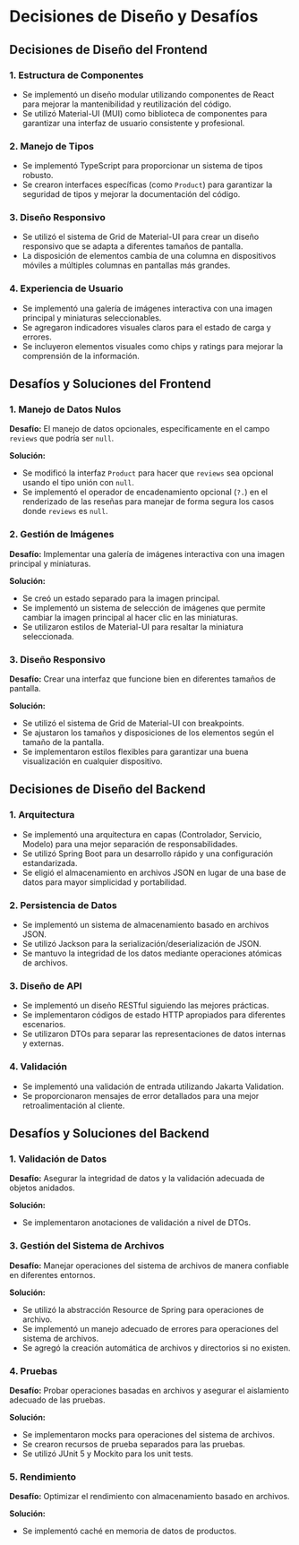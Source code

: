 # Decisiones de Diseño y Desafíos

## Decisiones de Diseño del Frontend

### 1. Estructura de Componentes
- Se implementó un diseño modular utilizando componentes de React para mejorar la mantenibilidad y reutilización del código.
- Se utilizó Material-UI (MUI) como biblioteca de componentes para garantizar una interfaz de usuario consistente y profesional.

### 2. Manejo de Tipos
- Se implementó TypeScript para proporcionar un sistema de tipos robusto.
- Se crearon interfaces específicas (como `Product`) para garantizar la seguridad de tipos y mejorar la documentación del código.

### 3. Diseño Responsivo
- Se utilizó el sistema de Grid de Material-UI para crear un diseño responsivo que se adapta a diferentes tamaños de pantalla.
- La disposición de elementos cambia de una columna en dispositivos móviles a múltiples columnas en pantallas más grandes.

### 4. Experiencia de Usuario
- Se implementó una galería de imágenes interactiva con una imagen principal y miniaturas seleccionables.
- Se agregaron indicadores visuales claros para el estado de carga y errores.
- Se incluyeron elementos visuales como chips y ratings para mejorar la comprensión de la información.

## Desafíos y Soluciones del Frontend

### 1. Manejo de Datos Nulos
**Desafío:** El manejo de datos opcionales, específicamente en el campo `reviews` que podría ser `null`.

**Solución:** 
- Se modificó la interfaz `Product` para hacer que `reviews` sea opcional usando el tipo unión con `null`.
- Se implementó el operador de encadenamiento opcional (`?.`) en el renderizado de las reseñas para manejar de forma segura los casos donde `reviews` es `null`.

### 2. Gestión de Imágenes
**Desafío:** Implementar una galería de imágenes interactiva con una imagen principal y miniaturas.

**Solución:**
- Se creó un estado separado para la imagen principal.
- Se implementó un sistema de selección de imágenes que permite cambiar la imagen principal al hacer clic en las miniaturas.
- Se utilizaron estilos de Material-UI para resaltar la miniatura seleccionada.

### 3. Diseño Responsivo
**Desafío:** Crear una interfaz que funcione bien en diferentes tamaños de pantalla.

**Solución:**
- Se utilizó el sistema de Grid de Material-UI con breakpoints.
- Se ajustaron los tamaños y disposiciones de los elementos según el tamaño de la pantalla.
- Se implementaron estilos flexibles para garantizar una buena visualización en cualquier dispositivo.

## Decisiones de Diseño del Backend

### 1. Arquitectura
- Se implementó una arquitectura en capas (Controlador, Servicio, Modelo) para una mejor separación de responsabilidades.
- Se utilizó Spring Boot para un desarrollo rápido y una configuración estandarizada.
- Se eligió el almacenamiento en archivos JSON en lugar de una base de datos para mayor simplicidad y portabilidad.

### 2. Persistencia de Datos
- Se implementó un sistema de almacenamiento basado en archivos JSON.
- Se utilizó Jackson para la serialización/deserialización de JSON.
- Se mantuvo la integridad de los datos mediante operaciones atómicas de archivos.

### 3. Diseño de API
- Se implementó un diseño RESTful siguiendo las mejores prácticas.
- Se implementaron códigos de estado HTTP apropiados para diferentes escenarios.
- Se utilizaron DTOs para separar las representaciones de datos internas y externas.

### 4. Validación
- Se implementó una validación de entrada utilizando Jakarta Validation.
- Se proporcionaron mensajes de error detallados para una mejor retroalimentación al cliente.

## Desafíos y Soluciones del Backend

### 1. Validación de Datos
**Desafío:** Asegurar la integridad de datos y la validación adecuada de objetos anidados.

**Solución:**
- Se implementaron anotaciones de validación a nivel de DTOs.

### 3. Gestión del Sistema de Archivos
**Desafío:** Manejar operaciones del sistema de archivos de manera confiable en diferentes entornos.

**Solución:**
- Se utilizó la abstracción Resource de Spring para operaciones de archivo.
- Se implementó un manejo adecuado de errores para operaciones del sistema de archivos.
- Se agregó la creación automática de archivos y directorios si no existen.

### 4. Pruebas
**Desafío:** Probar operaciones basadas en archivos y asegurar el aislamiento adecuado de las pruebas.

**Solución:**
- Se implementaron mocks para operaciones del sistema de archivos.
- Se crearon recursos de prueba separados para las pruebas.
- Se utilizó JUnit 5 y Mockito para los unit tests.

### 5. Rendimiento
**Desafío:** Optimizar el rendimiento con almacenamiento basado en archivos.

**Solución:**
- Se implementó caché en memoria de datos de productos.